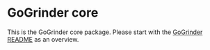 GoGrinder core
=========================

This is the GoGrinder core package. Please start with the [GoGrinder README](/README.md) as an overview.


